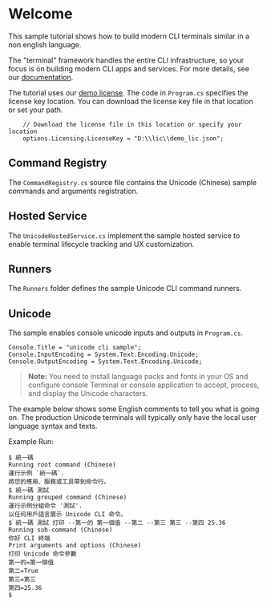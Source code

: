 ﻿# Welcome
This sample tutorial shows how to build modern CLI terminals similar in a non english language.

The "terminal" framework handles the entire CLI infrastructure,  so your focus is on building modern CLI apps and services. For more details, see our [documentation](https://docs.perpetualintelligence.com/articles/terminal/intro.html).

The tutorial uses our [demo license](https://docs.perpetualintelligence.com/articles/pi-demo/intro.html).
The code in `Program.cs` specifies the license key location. You can download the license key file in that location or set your path.
```
    // Download the license file in this location or specify your location
    options.Licensing.LicenseKey = "D:\\lic\\demo_lic.json";
```

## Command Registry
The `CommandRegistry.cs` source file contains the Unicode (Chinese) sample commands and arguments registration.

## Hosted Service
The `UnicodeHostedService.cs` implement the sample hosted service to enable terminal lifecycle tracking and UX customization.

## Runners
The `Runners` folder defines the sample Unicode CLI command runners.

## Unicode
The sample enables console unicode inputs and outputs in `Program.cs`.

```
Console.Title = "unicode cli sample";
Console.InputEncoding = System.Text.Encoding.Unicode;
Console.OutputEncoding = System.Text.Encoding.Unicode;
```

> **Note:** You need to install language packs and fonts in your OS and configure console Terminal or console application to accept, process, and display the Unicode characters.

The example below shows some English comments to tell you what is going on. The production Unicode terminals will typically only have the local user language syntax and texts.

Example Run:
```
$ 統一碼
Running root command (Chinese)
運行示例 `統一碼`.
將您的應用、服務或工具帶到命令行。
$ 統一碼 測試
Running grouped command (Chinese)
運行示例分組命令 '測試'.
以任何用戶語言展示 Unicode CLI 命令。
$ 統一碼 測試 打印 --第一的 第一個值 --第二 --第三 第三 --第四 25.36
Running sub-command (Chinese)
你好 CLI 終端
Print arguments and options (Chinese)
打印 Unicode 命令參數
第一的=第一個值
第二=True
第三=第三
第四=25.36
$
```
